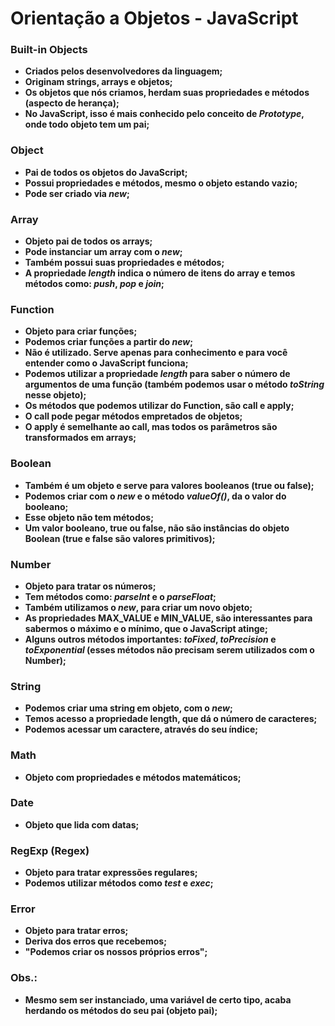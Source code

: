 # Orientação a Objetos - JavaScript

### Built-in Objects

- **Criados pelos desenvolvedores da linguagem;**
- **Originam strings, arrays e objetos;**
- **Os objetos que nós criamos, herdam suas propriedades e métodos (aspecto de herança);**
- **No JavaScript, isso é mais conhecido pelo conceito de _Prototype_, onde todo objeto tem um pai;**



### Object

- **Pai de todos os objetos do JavaScript;**
- **Possui propriedades e métodos, mesmo o objeto estando vazio;**
- **Pode ser criado via _new_;**



### Array

- **Objeto pai de todos os arrays;**
- **Pode instanciar um array com o _new_;**
- **Também possui suas propriedades e métodos;**
- **A propriedade _length_ indica o número de itens do array e temos métodos como: _push_, _pop_ e _join_;**



### Function

- **Objeto para criar funções;**
- **Podemos criar funções a partir do _new_;**
- **Não é utilizado. Serve apenas para conhecimento e para você entender como o JavaScript funciona;**
- **Podemos utilizar a propriedade _length_ para saber o número de argumentos de uma função (também podemos usar o método _toString_ nesse objeto);**
- **Os métodos que podemos utilizar do Function, são call e apply;**
- **O call pode pegar métodos empretados de objetos;**
- **O apply é semelhante ao call, mas todos os parâmetros são transformados em arrays;**



### Boolean

- **Também é um objeto e serve para valores booleanos (true ou false);**
- **Podemos criar com o _new_ e o método _valueOf()_, da o valor do booleano;**
- **Esse objeto não tem métodos;**
- **Um valor booleano, true ou false, não são instâncias do objeto Boolean (true e false são valores primitivos);**



### Number

- **Objeto para tratar os números;**
- **Tem métodos como: _parseInt_ e o _parseFloat_;**
- **Também utilizamos o _new_, para criar um novo objeto;**
- **As propriedades MAX_VALUE e MIN_VALUE, são interessantes para sabermos o máximo e o mínimo, que o JavaScript atinge;**
- **Alguns outros métodos importantes: _toFixed_, _toPrecision_ e _toExponential_ (esses métodos não precisam serem utilizados com o Number);**



### String

- **Podemos criar uma string em objeto, com o _new_;**
- **Temos acesso a propriedade length, que dá o número de caracteres;**
- **Podemos acessar um caractere, através do seu índice;**



### Math

- **Objeto com propriedades e métodos matemáticos;**



### Date

- **Objeto que lida com datas;**



### RegExp (Regex)

- **Objeto para tratar expressões regulares;**
- **Podemos utilizar métodos como _test_ e _exec_;**



### Error

- **Objeto para tratar erros;**
- **Deriva dos erros que recebemos;**
- **"Podemos criar os nossos próprios erros";**



### Obs.:

- **Mesmo sem ser instanciado, uma variável de certo tipo, acaba herdando os métodos do seu pai (objeto pai);** 

